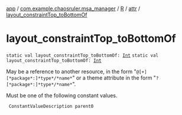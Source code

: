 [app](../../../index.md) / [com.example.chaosruler.msa_manager](../../index.md) / [R](../index.md) / [attr](index.md) / [layout_constraintTop_toBottomOf](.)

# layout_constraintTop_toBottomOf

`static val layout_constraintTop_toBottomOf: `[`Int`](https://kotlinlang.org/api/latest/jvm/stdlib/kotlin/-int/index.html)
`static val layout_constraintTop_toBottomOf: `[`Int`](https://kotlinlang.org/api/latest/jvm/stdlib/kotlin/-int/index.html)

May be a reference to another resource, in the form "`@[+][*package*:]*type*/*name*`" or a theme attribute in the form "`?[*package*:]*type*/*name*`".

Must be one of the following constant values.

     ConstantValueDescription parent0

